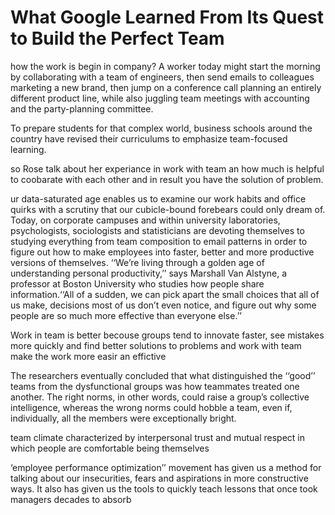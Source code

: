 # What Google Learned From Its Quest to Build the Perfect Team

how the work is begin in company? 
 A worker today might start the morning by collaborating with a team of engineers, then send emails to colleagues marketing a new brand, 
then jump on a conference call planning an entirely different product line, 
while also juggling team meetings with accounting and the party-planning committee.

 To prepare students for that complex world, business schools around the country 
have revised their curriculums to emphasize team-focused learning.

so Rose talk about her experiance in work with team an how much is helpful to coobarate with each other and in result
you have the solution of problem.

ur data-saturated age enables us to examine our work habits and office quirks with a scrutiny that our cubicle-bound forebears could only dream of.
Today, on corporate campuses and within university laboratories, psychologists, sociologists and statisticians are 
devoting themselves to studying everything from team composition to email patterns in order to figure out how to make employees into faster, 
better and more productive versions of themselves. ‘‘We’re living through a golden age of understanding personal productivity,’’ says Marshall Van Alstyne, 
a professor at Boston University who studies how people share information.‘‘All of a sudden, we can pick apart the small choices that all of us make, 
decisions most of us don’t even notice, and figure out why some people are so much more effective than everyone else.’’


Work in team is better becouse groups tend to innovate faster, see mistakes more quickly and find better solutions to problems
and work with team make the work more easir an effictive

The researchers eventually concluded that what distinguished the ‘‘good’’ teams from the dysfunctional groups was how teammates treated one another.
The right norms, in other words, could raise a group’s collective intelligence, whereas the wrong norms could hobble a team, even if,
individually, all the members were exceptionally bright.

team climate characterized by interpersonal trust and mutual respect in which people are comfortable being themselves

‘employee performance optimization’’ movement has given us a method for talking about our insecurities, fears and aspirations in more constructive ways. 
It also has given us the tools to quickly teach lessons that once took managers decades to absorb